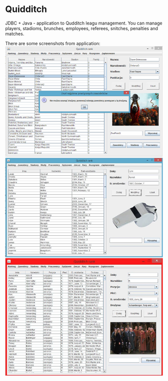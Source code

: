 # Quidditch

JDBC + Java - application to Qudditch leagu management. You can manage players, stadioms, brunches, employees, referees, snitches, penalties and matches.

There are some screenshots from application:
![plot](./images/Clipboard1.png)
![plot](./images/Clipboard2.png)
![plot](./images/Clipboard3.png)
